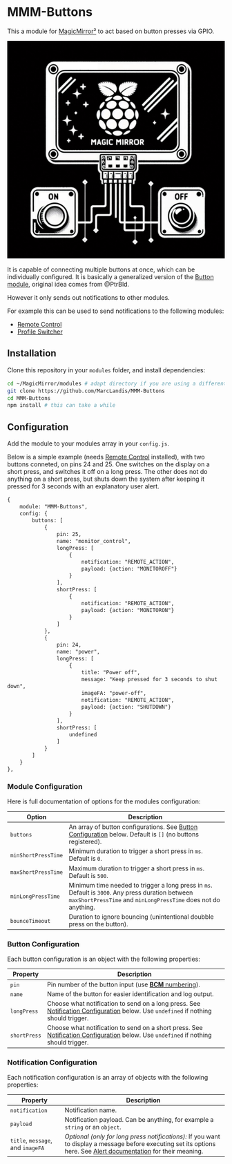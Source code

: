 # MMM-Buttons

This a module for [MagicMirror²](https://github.com/MagicMirrorOrg/MagicMirror) to act based on button presses via GPIO.

![symbolization](symbolization.png)

It is capable of connecting multiple buttons at once, which can be individually configured.
It is basically a generalized version of the [Button module](https://github.com/PtrBld/MMM-Button), original idea comes from @PtrBld.

However it only sends out notifications to other modules.

For example this can be used to send notifications to the following modules:

- [Remote Control](https://forum.magicmirror.builders/topic/735/remote-control-shutdown-configure-and-update-your-magicmirror)
- [Profile Switcher](https://forum.magicmirror.builders/topic/1402/mmm-profileswitcher-a-profile-user-layout-switching-module)

## Installation

Clone this repository in your `modules` folder, and install dependencies:
```bash
cd ~/MagicMirror/modules # adapt directory if you are using a different one
git clone https://github.com/MarcLandis/MMM-Buttons
cd MMM-Buttons
npm install # this can take a while
```

## Configuration

Add the module to your modules array in your `config.js`.

Below is a simple example (needs [Remote Control](https://forum.magicmirror.builders/topic/735/remote-control-shutdown-configure-and-update-your-magicmirror) installed), with two buttons conneted, on pins 24 and 25.
One switches on the display on a short press, and switches it off on a long press.
The other does not do anything on a short press, but shuts down the system after keeping it pressed for 3 seconds with an explanatory user alert.
```
{
    module: "MMM-Buttons",
    config: {
        buttons: [
            {
                pin: 25,
                name: "monitor_control",
                longPress: [
                    {
                        notification: "REMOTE_ACTION",
                        payload: {action: "MONITOROFF"}
                    }
                ],
                shortPress: [
                    {
                        notification: "REMOTE_ACTION",
                        payload: {action: "MONITORON"}
                    }
                ]
            },
            {
                pin: 24,
                name: "power",
                longPress: [
                    {
                        title: "Power off",
                        message: "Keep pressed for 3 seconds to shut down",
                        imageFA: "power-off",
                        notification: "REMOTE_ACTION",
                        payload: {action: "SHUTDOWN"}
                    }
                ],
                shortPress: [
                    undefined
                ]
            }
        ]
    }
},
```
### Module Configuration

Here is full documentation of options for the modules configuration:

| Option        | Description   |
| ------------- | ------------- |
| `buttons` | An array of button configurations. See [Button Configuration](README.md#Button-Configuration) below. Default is `[]` (no buttons registered). |
| `minShortPressTime` | Minimum duration to trigger a short press in `ms`. Default is `0`. |
| `maxShortPressTime` | Maximum duration to trigger a short press in `ms`. Default is `500`. |
| `minLongPressTime` | Minimum time needed to trigger a long press in `ms`. Default is `3000`. Any press duration between `maxShortPressTime` and `minLongPressTime` does not do anything. |
| `bounceTimeout` | Duration to ignore bouncing (unintentional doubble press on the button). |

### Button Configuration

Each button configuration is an object with the following properties:

| Property      | Description   |
| ------------- | ------------- |
| `pin` | Pin number of the button input (use [**BCM** numbering](http://raspberrypi.stackexchange.com/a/12967)). |
| `name` | Name of the button for easier identification and log output. |
| `longPress` | Choose what notification to send on a long press. See [Notification Configuration](README.md#Notification-Configuration) below. Use `undefined` if nothing should trigger. |
| `shortPress` | Choose what notification to send on a short press. See [Notification Configuration](README.md#Notification-Configuration) below. Use `undefined` if nothing should trigger. |

### Notification Configuration

Each notification configuration is an array of objects with the following properties:

| Property      | Description   |
| ------------- | ------------- |
| `notification` | Notification name. |
| `payload` | Notification payload. Can be anything, for example a `string` or an `object`. |
| `title`, `message`, and `imageFA` | *Optional (only for long press notifications):* If you want to display a message before executing set its options here. See [Alert documentation](https://github.com/MagicMirrorOrg/MagicMirror/tree/master/modules/default/alert#alert-params) for their meaning. |
